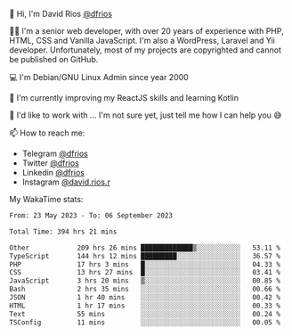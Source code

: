 👋 Hi, I'm David Rios [@dfrios](https://github.com/dfrios)

👨‍💻 I'm a senior web developer, with over 20 years of experience with PHP, HTML, CSS and Vanilla JavaScript. I'm also a WordPress, Laravel and Yii developer. Unfortunately, most of my projects are copyrighted and cannot be published on GitHub.

💻 I'm Debian/GNU Linux Admin since year 2000

🌱 I'm currently improving my ReactJS skills and learning Kotlin

💞️ I'd like to work with ... I'm not sure yet, just tell me how I can help you 😅


📫 How to reach me:
* Telegram [@dfrios](https://t.me/dfrios)
* Twitter [@dfrios](https://twitter.com/dfrios)
* Linkedin [@dfrios](https://linkedin.com/in/dfrios)
* Instagram [@david.rios.r](https://instagram.com/david.rios.r)



My WakaTime stats:
<!--START_SECTION:waka-->

```txt
From: 23 May 2023 - To: 06 September 2023

Total Time: 394 hrs 21 mins

Other            209 hrs 26 mins █████████████▒░░░░░░░░░░░   53.11 %
TypeScript       144 hrs 12 mins █████████░░░░░░░░░░░░░░░░   36.57 %
PHP              17 hrs 3 mins   █░░░░░░░░░░░░░░░░░░░░░░░░   04.33 %
CSS              13 hrs 27 mins  █░░░░░░░░░░░░░░░░░░░░░░░░   03.41 %
JavaScript       3 hrs 20 mins   ▒░░░░░░░░░░░░░░░░░░░░░░░░   00.85 %
Bash             2 hrs 35 mins   ░░░░░░░░░░░░░░░░░░░░░░░░░   00.66 %
JSON             1 hr 40 mins    ░░░░░░░░░░░░░░░░░░░░░░░░░   00.42 %
HTML             1 hr 17 mins    ░░░░░░░░░░░░░░░░░░░░░░░░░   00.33 %
Text             55 mins         ░░░░░░░░░░░░░░░░░░░░░░░░░   00.24 %
TSConfig         11 mins         ░░░░░░░░░░░░░░░░░░░░░░░░░   00.05 %
```

<!--END_SECTION:waka-->
